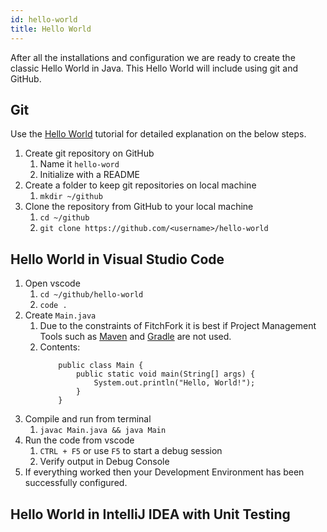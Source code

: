 ```yaml
---
id: hello-world
title: Hello World
---
```


After all the installations and configuration we are ready to create the classic Hello World in Java.
This Hello World will include using git and GitHub.

## Git
Use the [Hello World](https://guides.github.com/activities/hello-world/) tutorial for detailed explanation on the below steps.

1. Create git repository on GitHub
    1. Name it `hello-word`
    2. Initialize with a README
2. Create a folder to keep git repositories on local machine
    1. `mkdir ~/github`
3. Clone the repository from GitHub to your local machine
    1. `cd ~/github`
    2. `git clone https://github.com/<username>/hello-world`

## Hello World in Visual Studio Code
1. Open vscode
    1. `cd ~/github/hello-world`
    2. `code .`
2. Create `Main.java`
    1. Due to the constraints of FitchFork it is best if Project Management Tools such as [Maven](https://maven.apache.org/) and [Gradle](https://gradle.org/) are not used.
    2. Contents:
        ```
            public class Main {
                public static void main(String[] args) {
                    System.out.println("Hello, World!");
                }
            }
        ```
3. Compile and run from terminal
    1. `javac Main.java && java Main`
4. Run the code from vscode
    1. `CTRL + F5` or use `F5` to start a debug session
    2. Verify output in Debug Console
5. If everything worked then your Development Environment has been successfully configured.

## Hello World in IntelliJ IDEA with Unit Testing
